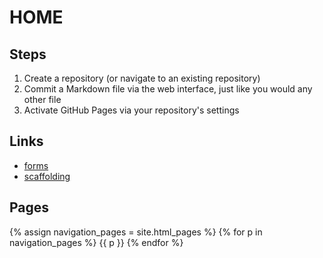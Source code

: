 # HOME

## Steps

1. Create a repository (or navigate to an existing repository)
1. Commit a Markdown file via the web interface, just like you would any other file
1. Activate GitHub Pages via your repository's settings

## Links

- [forms](forms)
- [scaffolding](scaffolding)

## Pages

{% assign navigation_pages = site.html_pages %}
{% for p in navigation_pages %}
{{ p }}
{% endfor %}

